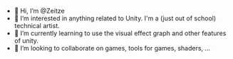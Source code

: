- 👋 Hi, I’m @Zeitze
- 👀 I’m interested in anything related to Unity. I'm a (just out of school) technical artist.
- 🌱 I’m currently learning to use the visual effect graph and other features of unity.
- 💞️ I’m looking to collaborate on games, tools for games, shaders, ...

<!---
Zeitze/Zeitze is a ✨ special ✨ repository because its `README.md` (this file) appears on your GitHub profile.
You can click the Preview link to take a look at your changes.
--->
